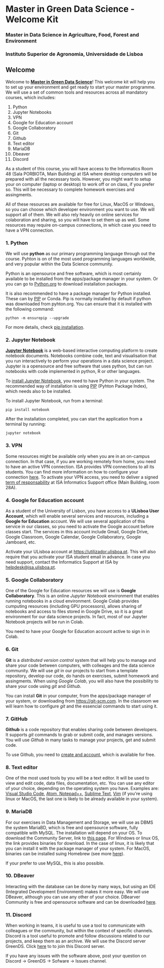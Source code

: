 # Master in Green Data Science - Welcome Kit
### Master in Data Science in Agriculture, Food, Forest and Environment
### Instituto Superior de Agronomia, Universidade de Lisboa


## Welcome

Welcome to **[Master in Green Data Science](https://www.isa.ulisboa.pt/ensino/mestrados/mcdaafa/lp/)**! This welcome kit will help you to set up your environment and get ready to start your master programme. We will use a set of common tools and resources across all mandatory courses, which includes:

1. Python
2. Jupyter Notebooks
3. VPN
4. Google for Education account
5. Google Collaboratory
6. Git
7. Github
8. Text editor
9. MariaDB
10. Dbeaver
11. Discord

As a student of this course, you will have access to the Informatics Room 48 (Sala PORBIOTA, Main Building) at ISA where desktop computers will be prepared with all the necessary tools. However, you might want to setup your on computer (laptop or desktop) to work off or on class, if you prefer so. This will be necessary to complete homework  exercises and assingments.

All of these resources are available for free for Linux, MacOS or Windows, so you can choose which developer environment you want to use. We will support all of them. We will also rely heavily on online services for colaboration and sharing, so you will have to set them up as well. Some resources may require on-campus connections, in which case you need to have a VPN connection.


### 1. Python

We will use **python** as our primary programming language through out the course. Pyhton is on of the most used programming languages worldwide, and very popular within the Data Science community.

Python is an opensource and free software, which is most certainly available to be installed from the apps/package manager in your system. Or you can go to [Python.org](https://www.python.org/) to download installation packages.

It is also recommended to have a package manager for Python installed. These can by [PIP](https://pypi.org/project/pip/) or Conda. Pip is normally installed  by default if python was downloaded from pyhton.org. You can ensure that it is installed with the following command:
```
python -m ensurepip --upgrade
```
For more details, check [pip installation](https://pip.pypa.io/en/stable/installation/).

### 2. Jupyter Notebook

[**Jupyter Notebook**](https://jupyter.org/) is a web-based interactive computing platform to create notebook documents. Notebooks combine code, text and visualisation that you run interactively to perform your operations in a data science project. Jupyter is a opensource and free software that uses python, but can run notebooks with code implemented in python, R or other languages.

To [install Jupyter Notebook](https://jupyter.org/install), you need to have Python in your system. The recommended way of installation is using [PIP](https://pypi.org/project/pip/) (Pyhton Package Index), which needs also to be installed.

To install Jupyter Notebook, run from a terminal:

```
pip install notebook
```

After the installation completed, you can start the application from a terminal by running:

```
jupyter notebook
```


### 3. VPN

Some resources might be available only when you are in an on-campus connection. In that case, if you are working remotely from home, you need to have an active VPN connection. ISA provides VPN connections to all its students. You can find more information on how to configure your connection [here](https://www.isa.ulisboa.pt/di/servicos/acesso-vpn). To activate your VPN access, you need to deliver a signed [term of responsability](https://www.isa.ulisboa.pt/files/di/pub/docs/formularios/TermoResponsabilidadeVPN.pdf) at ISA Informatics Support office (Main Building, room 28A).


### 4. Google for Education account

As a student of the University of Lisbon, you have access to a **ULisboa User Account**, which will enable several services and resources, including a **Google for Education** account. We will use several application of this service in our classes, so you need to activate the Google account before classes start. The services in this account include Gmail, Google Drive, Google Classroom, Google Calendar, Google Collaboratory, Google Jamboard, etc.

Activate your ULisboa account at https://utilizador.ulisboa.pt. This will also require that you activate your ISA student email in advance. In case you need support, contact the Informatics Support at ISA by helpdesk@isa.ulisboa.pt. 


### 5. Google Collaboratory

One of the Google for Education resources we will use is **Google Collaboratory**. This is an online *Jupyter Notebook* environment that enables running notebooks in a cloud environment. Google Colab provides cumputing resources (including GPU processors), allows sharing of notebooks and access to files stored in Google Drive, so it is a great environment for our data science projects. In fact, most of our Jupyter Notebook projects will be run in Colab.

You need to have your Google for Education account active to sign in in Colab.


### 6. Git

**Git** is a *distributed version control* system that will help you to manage and share your code between computers, with colleages and the data science community. We will use *git* in our projects to start from a template repository, develop our code, do hands on exercises, submit homework and assingments. When using *Google Colab*, you will also have the possibility to share your code using *git* and *Github*.

You can install **Git** in your computer, from the apps/package manager of your system, or downloading from https://git-scm.com. In the classroom we will learn how to configure *git* and the essencial commands to start using it.


### 7. GitHub

**Github** is a code repository that enables sharing code between developers. It supports *git* commands to grab or submit code, and manages versions. You will use *Github* in many tasks to manage your projects, get and submit code.

To use Github, you need to [create and account](https://github.com/signup), which is available for free.


### 8. Text editor

One of the most used tools by you will be a text editor. It will be used to view and edit code, data files, documentation, etc. You can use any editor of your choice, depending on the operating system you have. Examples are: [Visual Studio Code](https://code.visualstudio.com/), [Atom](https://atom.io/),[ Notepad++](https://notepad-plus-plus.org/), [Sublime Text](https://www.sublimetext.com/), [Vim](https://www.vim.org/) (if you're using linux or MacOS, the last one is likely to be already available in your system). 


### 9. MariaDB

For our exercises in Data Management and Storage, we will use as DBMS the system MariaBD, which is free and opensource software, fully compatible with MySQL. The installation will depend on your OS. To download the Community Server, link to [this page](https://mariadb.org/download/). For Windows or linux OS, the link provides binaries for download. In the case of linux, it is likely that you can install it with the package manager of your system. For MacOS, binaries can be installed suing Homebrew (see more [here](https://mariadb.com/kb/en/installing-mariadb-on-macos-using-homebrew/)).

If your prefer to use MySQL, this is also possible.


### 10. DBeaver

Interacting with the database can be done by many ways, but using an IDE (Integrated Development Environment) makes it more easy. We will use DBeaver, although you can use any other of your choice. DBearver Community is free and opensource software and can be downloaded [here](https://dbeaver.io/download/).


### 11. Discord

When working in teams, it is useful to use a tool to communicate with colleagues or the community, but within the context of specific channels. Discord is a tool useful to promote and follow discussions related to our projects, and keep them as an archive. We will use the Discord server GreenDS. Click [here](https://discord.gg/VH2HzZw7) to to join this Discord server.

If you have any issues with the software above, post your question on Discord -> GreenDS -> Sofware -> Issues channel.